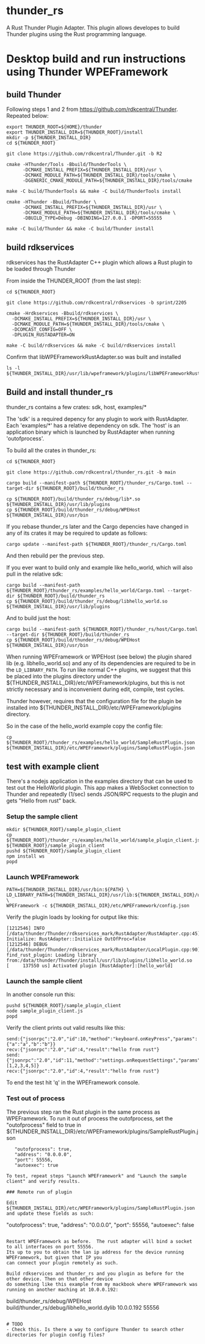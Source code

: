 # thunder_rs

A Rust Thunder Plugin Adapter. This plugin allows developes to build Thunder plugins using the Rust programming language. 

# Desktop build and run instructions using Thunder WPEFramework

## build Thunder 

Following steps 1 and 2 from https://github.com/rdkcentral/Thunder.  Repeated below:

```
export THUNDER_ROOT=${HOME}/thunder
export THUNDER_INSTALL_DIR=${THUNDER_ROOT}/install
mkdir -p ${THUNDER_INSTALL_DIR}
cd ${THUNDER_ROOT}

git clone https://github.com/rdkcentral/Thunder.git -b R2

cmake -HThunder/Tools -Bbuild/ThunderTools \
      -DCMAKE_INSTALL_PREFIX=${THUNDER_INSTALL_DIR}/usr \
      -DCMAKE_MODULE_PATH=${THUNDER_INSTALL_DIR}/tools/cmake \
      -DGENERIC_CMAKE_MODULE_PATH=${THUNDER_INSTALL_DIR}/tools/cmake 

make -C build/ThunderTools && make -C build/ThunderTools install

cmake -HThunder -Bbuild/Thunder \
      -DCMAKE_INSTALL_PREFIX=${THUNDER_INSTALL_DIR}/usr \
      -DCMAKE_MODULE_PATH=${THUNDER_INSTALL_DIR}/tools/cmake \
      -DBUILD_TYPE=Debug -DBINDING=127.0.0.1 -DPORT=55555

make -C build/Thunder && make -C build/Thunder install
```

## build rdkservices 

rdkservices has the RustAdapter C++ plugin which allows a Rust plugin to be loaded through Thunder

From inside the THUNDER_ROOT (from the last step):

```
cd ${THUNDER_ROOT}

git clone https://github.com/rdkcentral/rdkservices -b sprint/2205

cmake -Hrdkservices -Bbuild/rdkservices \
  -DCMAKE_INSTALL_PREFIX=${THUNDER_INSTALL_DIR}/usr \
  -DCMAKE_MODULE_PATH=${THUNDER_INSTALL_DIR}/tools/cmake \
  -DCOMCAST_CONFIG=OFF \
  -DPLUGIN_RUSTADAPTER=ON

make -C build/rdkservices && make -C build/rdkservices install
```

Confirm that libWPEFrameworkRustAdapter.so was built and installed

```
ls -l ${THUNDER_INSTALL_DIR}/usr/lib/wpeframework/plugins/libWPEFrameworkRustAdapter.so
```

## Build and install thunder_rs

thunder_rs contains a few crates: sdk, host, examples/* 

The 'sdk' is a required depency for any plugin to work with RustAdapter.
Each 'examples/*' has a relative dependency on sdk.
The 'host' is an application binary which is launched by RustAdapter when running 'outofprocess'.

To build all the crates in thunder_rs:

```
cd ${THUNDER_ROOT}

git clone https://github.com/rdkcentral/thunder_rs.git -b main

cargo build --manifest-path ${THUNDER_ROOT}/thunder_rs/Cargo.toml --target-dir ${THUNDER_ROOT}/build/thunder_rs

cp ${THUNDER_ROOT}/build/thunder_rs/debug/lib*.so ${THUNDER_INSTALL_DIR}/usr/lib/plugins
cp ${THUNDER_ROOT}/build/thunder_rs/debug/WPEHost ${THUNDER_INSTALL_DIR}/usr/bin
```

If you rebase thunder_rs later and the Cargo depencies have changed in any of its crates it may be required to update as follows:
```
cargo update --manifest-path ${THUNDER_ROOT}/thunder_rs/Cargo.toml
```
And then rebuild per the previous step.

If you ever want to build only and example like hello_world, which will also pull in the relative sdk:
```
cargo build --manifest-path ${THUNDER_ROOT}/thunder_rs/examples/hello_world/Cargo.toml --target-dir ${THUNDER_ROOT}/build/thunder_rs
cp ${THUNDER_ROOT}/build/thunder_rs/debug/libhello_world.so ${THUNDER_INSTALL_DIR}/usr/lib/plugins
```

And to build just the host:
```
cargo build --manifest-path ${THUNDER_ROOT}/thunder_rs/host/Cargo.toml --target-dir ${THUNDER_ROOT}/build/thunder_rs
cp ${THUNDER_ROOT}/build/thunder_rs/debug/WPEHost ${THUNDER_INSTALL_DIR}/usr/bin
```

When running WPEFramework or WPEHost (see below) the plugin shared lib (e.g. libhello_world.so) and any of its dependencies 
are required to be in the `LD_LIBRARY_PATH`. 
To run like normal C++ plugins, we suggest that this be placed into the plugins directory under the 
${THUNDER_INSTALL_DIR}/etc/WPEFramework/plugins, but this is not strictly necessary and is inconvenient during edit, compile, test cycles.

Thunder however, requires that the configuration file for the plugin be installed into ${THUNDER_INSTALL_DIR}/etc/WPEFramework/plugins directory.

So in the case of the hello_world example copy the config file:

```
cp ${THUNDER_ROOT}/thunder_rs/examples/hello_world/SampleRustPlugin.json ${THUNDER_INSTALL_DIR}/etc/WPEFramework/plugins/SampleRustPlugin.json
```

## test with example client

There's a nodejs application in the examples directory that can be used to test out the HelloWorld plugin. 
This app makes a WebSocket connection to Thunder and repeatedly (1/sec) sends JSON/RPC requests to the plugin and gets "Hello from rust" back. 

### Setup the sample client

```
mkdir ${THUNDER_ROOT}/sample_plugin_client
cp ${THUNDER_ROOT}/thunder_rs/examples/hello_world/sample_plugin_client.js ${THUNDER_ROOT}/sample_plugin_client
pushd ${THUNDER_ROOT}/sample_plugin_client
npm install ws
popd
```

### Launch WPEFramework

```
PATH=${THUNDER_INSTALL_DIR}/usr/bin:${PATH} \
LD_LIBRARY_PATH=${THUNDER_INSTALL_DIR}/usr/lib:${THUNDER_INSTALL_DIR}/usr/lib/plugins:${LD_LIBRARY_PATH} \
WPEFramework -c ${THUNDER_INSTALL_DIR}/etc/WPEFramework/config.json
```

Verify the plugin loads by looking for output like this:

```
[1212546] INFO [/data/thunder/Thunder/rdkservices_mark/RustAdapter/RustAdapter.cpp:45] Initialize: RustAdapter::Initialize OutOfProc=false
[1212546] DEBUG [/data/thunder/Thunder/rdkservices_mark/RustAdapter/LocalPlugin.cpp:90] find_rust_plugin: Loading library from:/data/thunder/Thunder/install/usr/lib/plugins/libhello_world.so
[     137550 us] Activated plugin [RustAdapter]:[hello_world]
```

### Launch the sample client

In another console run this:

```
pushd ${THUNDER_ROOT}/sample_plugin_client
node sample_plugin_client.js
popd
```

Verify the client prints out valid results like this:

```
send:{"jsonrpc":"2.0","id":10,"method":"keyboard.onKeyPress","params":{"a":"a","b":"b"}}
recv:{"jsonrpc":"2.0","id":4,"result":"hello from rust"}
send:{"jsonrpc":"2.0","id":11,"method":"settings.onRequestSettings","params":[1,2,3,4,5]}
recv:{"jsonrpc":"2.0","id":4,"result":"hello from rust"}
```

To end the test hit 'q' in the WPEFramework console.

### Test out of process

The previous step ran the Rust plugin in the same process as WPEFramework. To run it out of process the outofprocess, set
the "outofprocess" field to true in ${THUNDER_INSTALL_DIR}/etc/WPEFramework/plugins/SampleRustPlugin.json

```
   "outofprocess": true,
   "address": "0.0.0.0",
   "port": 55556,
   "autoexec": true

To test, repeat steps "Launch WPEFramework" and "Launch the sample client" and verify results.

### Remote run of plugin

Edit ${THUNDER_INSTALL_DIR}/etc/WPEFramework/plugins/SampleRustPlugin.json and update these fields as such:

```
   "outofprocess": true,
   "address": "0.0.0.0",
   "port": 55556,
   "autoexec": false
```

Restart WPEFramework as before.  The rust adapter will bind a socket to all interfaces on port 55556.
Its up to you to obtain the lan ip address for the device running WPEFramework, but given that IP you 
can connect your plugin remotely as such.

Build rdkservices and thunder_rs and you plugin as before for the other device. Then on that other device
do something like this example from my mackbook where WPEFramework was running on another maching at 10.0.0.192:

```
build/thunder_rs/debug/WPEHost  build/thunder_rs/debug/libhello_world.dylib 10.0.0.192 55556
```

# TODO
- Check this. Is there a way to configure Thunder to search other directories for plugin config files?
